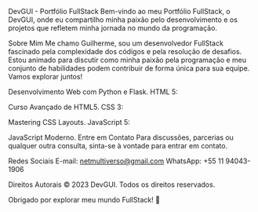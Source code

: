 DevGUI - Portfólio FullStack
Bem-vindo ao meu Portfólio FullStack, o DevGUI, onde eu compartilho minha paixão pelo desenvolvimento e os projetos que refletem minha jornada no mundo da programação.

Sobre Mim
Me chamo Guilherme, sou um desenvolvedor FullStack fascinado pela complexidade dos códigos e pela resolução de desafios. Estou animado para discutir como minha paixão pela programação e meu conjunto de habilidades podem contribuir de forma única para sua equipe. Vamos explorar juntos!

Desenvolvimento Web com Python e Flask.
HTML 5:

Curso Avançado de HTML5.
CSS 3:

Mastering CSS Layouts.
JavaScript 5:

JavaScript Moderno.
Entre em Contato
Para discussões, parcerias ou qualquer outra consulta, sinta-se à vontade para entrar em contato.

Redes Sociais
E-mail: netmultiverso@gmail.com
WhatsApp: +55 11 94043-1906

Direitos Autorais
© 2023 DevGUI. Todos os direitos reservados.

Obrigado por explorar meu mundo FullStack! 🚀
